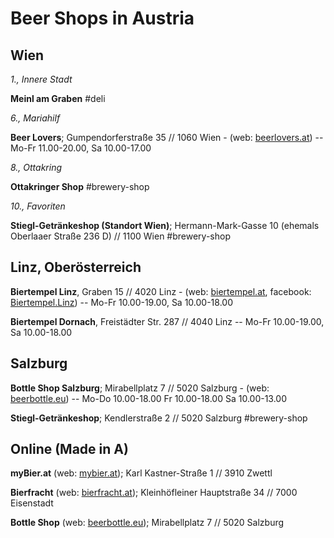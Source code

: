# Beer Shops in Austria


## Wien

_1., Innere Stadt_

**Meinl am Graben**  #deli

_6., Mariahilf_

**Beer Lovers**; Gumpendorferstraße 35 // 1060 Wien  -
(web: [beerlovers.at](https://beerlovers.at)) --
Mo-Fr 11.00-20.00, Sa 10.00-17.00

_8., Ottakring_

**Ottakringer Shop**  #brewery-shop

_10., Favoriten_

**Stiegl-Getränkeshop (Standort Wien)**; Hermann-Mark-Gasse 10 (ehemals Oberlaaer Straße 236 D) // 1100 Wien   #brewery-shop



## Linz, Oberösterreich

**Biertempel Linz**, Graben 15 // 4020 Linz - 
(web: [biertempel.at](https://www.biertempel.at), facebook: [Biertempel.Linz](https://www.facebook.com/Biertempel.Linz)) -- 
Mo-Fr 10.00-19.00, Sa 10.00-18.00

**Biertempel Dornach**, Freistädter Str. 287 // 4040 Linz -- 
Mo-Fr 10.00-19.00, Sa 10.00-18.00



## Salzburg

**Bottle Shop Salzburg**; Mirabellplatz 7  // 5020 Salzburg -
(web: [beerbottle.eu](http://beerbottle.eu)) --
Mo-Do 10.00-18.00 Fr 10.00-18.00 Sa 10.00-13.00

**Stiegl-Getränkeshop**; Kendlerstraße 2 // 5020 Salzburg   #brewery-shop




## Online (Made in A)

**myBier.at** (web: [mybier.at](http://mybier.at));  Karl Kastner-Straße 1 // 3910 Zwettl

**Bierfracht** (web: [bierfracht.at](http://bierfracht.at)); Kleinhöfleiner Hauptstraße 34 // 7000 Eisenstadt

**Bottle Shop** (web: [beerbottle.eu](http://beerbottle.eu)); Mirabellplatz 7 // 5020 Salzburg

